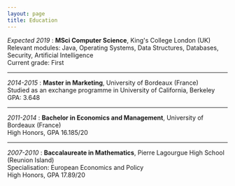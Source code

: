 ```yaml
---
layout: page
title: Education
---
```


*Expected 2019*
:	**MSci Computer Science**, King's College London (UK)  
	Relevant modules: Java, Operating Systems, Data Structures, Databases, Security, Artificial Intelligence  
	Current grade: First

--- 

*2014-2015*
:	**Master in Marketing**, University of Bordeaux (France)  
	Studied as an exchange programme in University of California, Berkeley  
	GPA: 3.648

--- 

*2011-2014*
:	**Bachelor in Economics and Management**, University of Bordeaux (France)   
	High Honors, GPA 16.185/20

--- 

*2007-2010*
:	**Baccalaureate in Mathematics**, Pierre Lagourgue High School (Reunion Island)  
	Specialisation: European Economics and Policy  
	High Honors, GPA 17.89/20